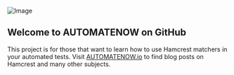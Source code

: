![Image](https://automatenowio.files.wordpress.com/2020/10/outro-2.png)

## Welcome to AUTOMATENOW on GitHub

This project is for those that want to learn how to use Hamcrest matchers in your automated tests.
Visit [AUTOMATENOW.io](https://automatenow.io/) to find blog posts on Hamcrest and many other subjects.
